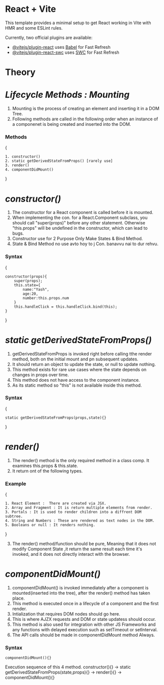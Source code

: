 # React + Vite

This template provides a minimal setup to get React working in Vite with HMR and some ESLint rules.

Currently, two official plugins are available:

- [@vitejs/plugin-react](https://github.com/vitejs/vite-plugin-react/blob/main/packages/plugin-react/README.md) uses [Babel](https://babeljs.io/) for Fast Refresh
- [@vitejs/plugin-react-swc](https://github.com/vitejs/vite-plugin-react-swc) uses [SWC](https://swc.rs/) for Fast Refresh


# Theory

# _Lifecycle Methods : Mounting_

1. Mounting is the process of creating an element and inserting it in a DOM Tree.
2. Following methods are called in the following order when an instance of a componenet is being created and inserted into the DOM.

<h3>Methods</h3>
{

    1. constructor()
    2. static getDerivedStateFromProps() [rarely use]
    3. render()
    4. componentDidMount()
}

# _constructor()_

1. The constructor for a React component is called before it is mounted.
2. When implementing the con. for a React.Component subclass, you should call "super(props)" before any other statement. Otherwise "this.props" will be undefined in the constructor, which can lead to bugs.
3. Constructor use for 2 Purpose Only Make States & Bind Method.
4. State & Bind Method no use avto hoy to j Con. banavvu nai to dur rehvu.

<h3>Syntax</h3>
{

    constructor(props){
        super(props);
        this.state={
            name:"Yash",
            age:20,
            number:this.props.num
        }
        this.handleClick = this.handleClick.bind(this);
    }
}

# _static getDerivedStateFromProps()_

1. getDerivedStateFromProps is invoked right before calling tthe render method, both on the initial mount and pn subsequent updates. 
2. It should return an object to update the state, or null to update nothing. 
3. This method exists for rare use cases where the state depends on changes in props over time. 
4. This method does not have access to the component instance.
5. As its static method so "this" is not available inside this method.

<h3>Syntax</h3>
{

    static getDerivedStateFromProps(props,state){}
}
# _render()_

1. The render() method is the only required method in a class comp. It examines this.props & this.state.
2. It return ont of the following types.

<h3>Example</h3>
{

    1. React Element :  There are created via JSX.
    2. Array and Fragment : It is return multiple elements from render.
    3. Portals : It is used to render children into a diffrent DOM subtree.
    4. String and Numbers : These are rendered as text nodes in the DOM.
    5. Booleans or null : It renders nothing.
}

3. The render() method/function should be pure, Meaning that it does not modify Component State ,it return the same result each time it's invoked, and it does not directly interact with the browser.

# _componentDidMount()_

1. componentDidMount() is invoked immediately after a component is mounted(inserted into the tree), after the render() method has taken place.
2. This method is executed once in a lifecycle of a component and the first render.
3. Intialization that requires DOM nodes should go here.
4. This is where AJZX requests and DOM or state updatess should occur.
5. This method is also used for integration with other JS Frameworks and any functions with delayed execution such as setTimeout or setInterval.
6. The API calls should be made in componentDidMount method Always.

<h3>Syntax</h3>

    componentDidMount(){}

Execution sequence of this 4 method.
constructor(){} -> static getDerivedStateFromProps(state,props){} -> render(){} -> componentDidMount(){}
